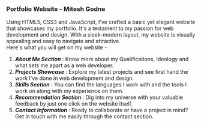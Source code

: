 ### Portfolio Website - Mitesh Godne
Using HTML5, CSS3 and JavaScript, I've crafted a basic yet elegant website that showcases my portfolio. It's a testament to my passion for web development and design. With a sleek-modern layout, my website is visually appealing and easy to navigate and attractive. <br/>
Here's what you will get on my website - <br/>
1. ***About Me Section*** : Know more about my Qualifications, Ideology and what sets me apart as a web developer.<br/>
2. ***Projects Showcase*** : Explore my latest projects and see first hand the work I've done in web development and design.<br/>
3. ***Skills Section*** : You can find the languages I work with and the tools I work on along with my experience on them. <br/>
4. ***Recommendation Section*** : Dig into my universe with your valuable feedback by just one click on the website itself.<br/>
5. ***Contact Information*** : Ready to collaborate or have a project in mind? Get in touch with me easily through the contact section.<br/>
